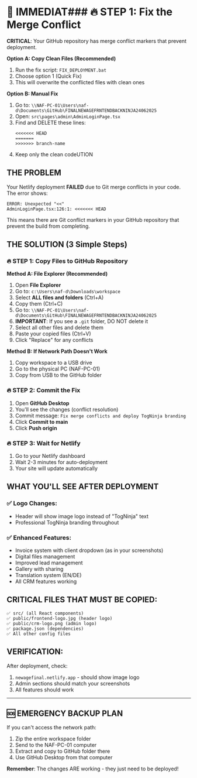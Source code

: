 # 🚀 IMMEDIAT### 🔥 STEP 1: Fix the Merge Conflict
**CRITICAL**: Your GitHub repository has merge conflict markers that prevent deployment.

**Option A: Copy Clean Files (Recommended)**
1. Run the fix script: `FIX_DEPLOYMENT.bat`
2. Choose option 1 (Quick Fix)
3. This will overwrite the conflicted files with clean ones

**Option B: Manual Fix**
1. Go to: `\\NAF-PC-01\Users\naf-d\Documents\GitHub\FINALNEWAGEFRNTENDBACKNINJA24062025`
2. Open: `src\pages\admin\AdminLoginPage.tsx`
3. Find and DELETE these lines:
   ```
   <<<<<<< HEAD
   =======
   >>>>>>> branch-name
   ```
4. Keep only the clean codeUTION

## THE PROBLEM
Your Netlify deployment **FAILED** due to Git merge conflicts in your code. The error shows:
```
ERROR: Unexpected "<<"
AdminLoginPage.tsx:126:1: <<<<<<< HEAD
```

This means there are Git conflict markers in your GitHub repository that prevent the build from completing.

## THE SOLUTION (3 Simple Steps)

### 🔥 STEP 1: Copy Files to GitHub Repository
**Method A: File Explorer (Recommended)**
1. Open **File Explorer**
2. Go to: `c:\Users\naf-d\Downloads\workspace`
3. Select **ALL files and folders** (Ctrl+A)
4. Copy them (Ctrl+C)
5. Go to: `\\NAF-PC-01\Users\naf-d\Documents\GitHub\FINALNEWAGEFRNTENDBACKNINJA24062025`
6. **IMPORTANT**: If you see a `.git` folder, DO NOT delete it
7. Select all other files and delete them
8. Paste your copied files (Ctrl+V)
9. Click "Replace" for any conflicts

**Method B: If Network Path Doesn't Work**
1. Copy workspace to a USB drive
2. Go to the physical PC (NAF-PC-01)
3. Copy from USB to the GitHub folder

### 🔥 STEP 2: Commit the Fix
1. Open **GitHub Desktop**
2. You'll see the changes (conflict resolution)
3. Commit message: `Fix merge conflicts and deploy TogNinja branding`
4. Click **Commit to main**
5. Click **Push origin**

### 🔥 STEP 3: Wait for Netlify
1. Go to your Netlify dashboard
2. Wait 2-3 minutes for auto-deployment
3. Your site will update automatically

## WHAT YOU'LL SEE AFTER DEPLOYMENT

### ✅ Logo Changes:
- Header will show image logo instead of "TogNinja" text
- Professional TogNinja branding throughout

### ✅ Enhanced Features:
- Invoice system with client dropdown (as in your screenshots)
- Digital files management
- Improved lead management
- Gallery with sharing
- Translation system (EN/DE)
- All CRM features working

## CRITICAL FILES THAT MUST BE COPIED:
```
✅ src/ (all React components)
✅ public/frontend-logo.jpg (header logo)
✅ public/crm-logo.png (admin logo)
✅ package.json (dependencies)
✅ All other config files
```

## VERIFICATION:
After deployment, check:
1. `newagefinal.netlify.app` - should show image logo
2. Admin sections should match your screenshots
3. All features should work

---

## 🆘 EMERGENCY BACKUP PLAN
If you can't access the network path:
1. Zip the entire workspace folder
2. Send to the NAF-PC-01 computer
3. Extract and copy to GitHub folder there
4. Use GitHub Desktop from that computer

**Remember**: The changes ARE working - they just need to be deployed!
